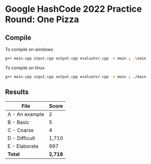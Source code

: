 # Google HashCode 2022 Practice Round: One Pizza


## Compile

To compile on windows
```bash
g++ main.cpp input.cpp output.cpp evaluator.cpp -o main ; .\main
```
To compile on linux
```bash
g++ main.cpp input.cpp output.cpp evaluator.cpp -o main ; ./main
```



## Results
| File  | Score |
| ------------- | ------------- |
| A - An example | 2 |
| B - Basic  | 5 |
| C - Coarse  | 4 |
| D - Difficult | 1,710 |
| E - Elaborate | 997 |
| **Total** | **2,718** |



